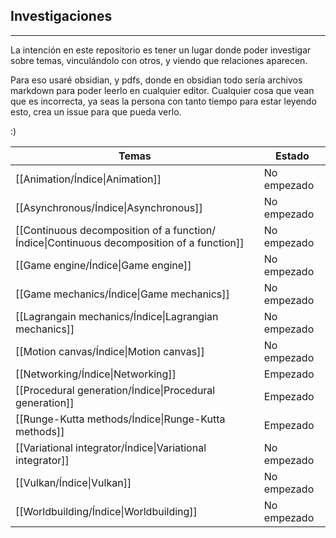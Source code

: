 ## Investigaciones
---
La intención en este repositorio es tener un lugar donde poder investigar sobre temas, vinculándolo con otros, y viendo que relaciones aparecen.

Para eso usaré obsidian, y pdfs, donde en obsidian todo sería archivos markdown para poder leerlo en cualquier editor. Cualquier cosa que vean que es incorrecta, ya seas la persona con tanto tiempo para estar leyendo esto, crea un issue para que pueda verlo.

:)

| Temas | Estado |
| --- | --- |
| [[Animation/Índice\|Animation]] | No empezado |
| [[Asynchronous/Índice\|Asynchronous]] | No empezado |
| [[Continuous decomposition of a function/Índice\|Continuous decomposition of a function]] | No empezado |
| [[Game engine/Índice\|Game engine]] | No empezado |
| [[Game mechanics/Índice\|Game mechanics]] | No empezado |
| [[Lagrangain mechanics/Índice\|Lagrangian mechanics]] | No empezado |
| [[Motion canvas/Índice\|Motion canvas]] | No empezado |
| [[Networking/Índice\|Networking]] | Empezado |
| [[Procedural generation/Índice\|Procedural generation]] | Empezado |
| [[Runge-Kutta methods/Índice\|Runge-Kutta methods]] | Empezado |
| [[Variational integrator/Índice\|Variational integrator]] | No empezado |
| [[Vulkan/Índice\|Vulkan]] | No empezado |
| [[Worldbuilding/Índice\|Worldbuilding]] | No empezado |

